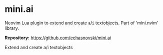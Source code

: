 # mini.ai

Neovim Lua plugin to extend and create `a`/`i` textobjects. Part of 'mini.nvim' library.

**Repository:** <https://github.com/echasnovski/mini.ai>

Extend and create a/i textobjects

<!-- vim: set ft=markdown: -->
